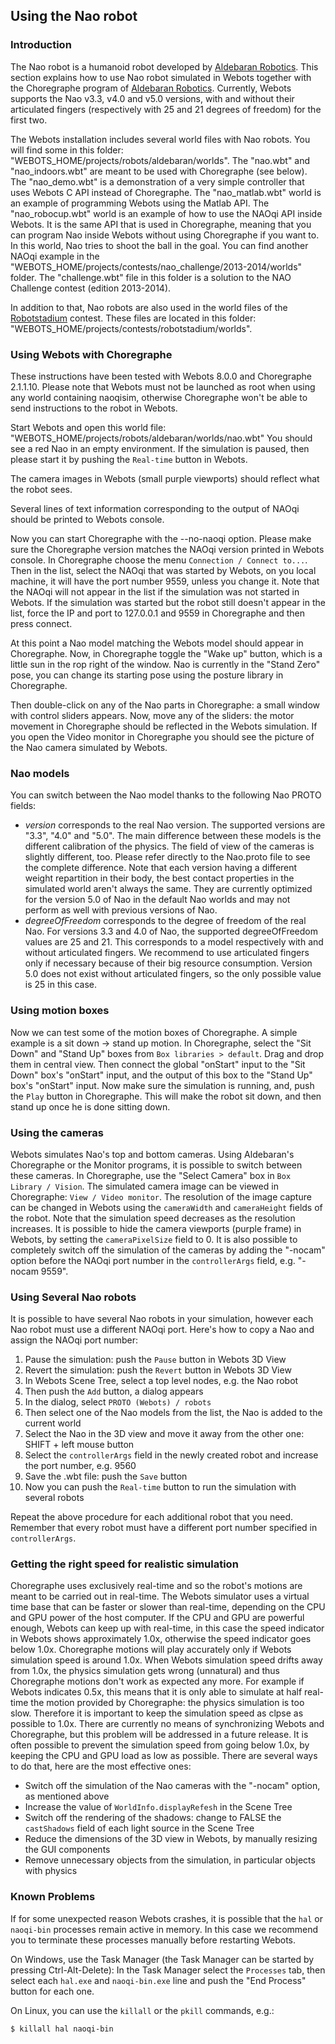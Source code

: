## Using the Nao robot

### Introduction

The Nao robot is a humanoid robot developed by [Aldebaran
Robotics](http://www.aldebaran-robotics.com). This section explains how to use
Nao robot simulated in Webots together with the Choregraphe program of
[Aldebaran Robotics](http://www.aldebaran-robotics.com). Currently, Webots
supports the Nao v3.3, v4.0 and v5.0 versions, with and without their
articulated fingers (respectively with 25 and 21 degrees of freedom) for the
first two.

The Webots installation includes several world files with Nao robots. You will
find some in this folder: "WEBOTS\_HOME/projects/robots/aldebaran/worlds". The
"nao.wbt" and "nao\_indoors.wbt" are meant to be used with Choregraphe (see
below). The "nao\_demo.wbt" is a demonstration of a very simple controller that
uses Webots C API instead of Choregraphe. The "nao\_matlab.wbt" world is an
example of programming Webots using the Matlab API. The "nao\_robocup.wbt" world
is an example of how to use the NAOqi API inside Webots. It is the same API that
is used in Choregraphe, meaning that you can program Nao inside Webots without
using Choregraphe if you want to. In this world, Nao tries to shoot the ball in
the goal. You can find another NAOqi example in the
"WEBOTS\_HOME/projects/contests/nao\_challenge/2013-2014/worlds" folder. The
"challenge.wbt" file in this folder is a solution to the NAO Challenge contest
(edition 2013-2014).

In addition to that, Nao robots are also used in the world files of the
[Robotstadium](http://www.robotstadium.org) contest. These files are located in
this folder: "WEBOTS\_HOME/projects/contests/robotstadium/worlds".

### Using Webots with Choregraphe

These instructions have been tested with Webots 8.0.0 and Choregraphe 2.1.1.10.
Please note that Webots must not be launched as root when using any world
containing naoqisim, otherwise Choregraphe won't be able to send instructions to
the robot in Webots.

Start Webots and open this world file:
"WEBOTS\_HOME/projects/robots/aldebaran/worlds/nao.wbt" You should see a red Nao
in an empty environment. If the simulation is paused, then please start it by
pushing the `Real-time` button in Webots.

The camera images in Webots (small purple viewports) should reflect what the
robot sees.

Several lines of text information corresponding to the output of NAOqi should be
printed to Webots console.

Now you can start Choregraphe with the --no-naoqi option. Please make sure the
Choregraphe version matches the NAOqi version printed in Webots console. In
Choregraphe choose the menu `Connection / Connect to...`. Then in the list,
select the NAOqi that was started by Webots, on you local machine, it will have
the port number 9559, unless you change it. Note that the NAOqi will not appear
in the list if the simulation was not started in Webots. If the simulation was
started but the robot still doesn't appear in the list, force the IP and port to
127.0.0.1 and 9559 in Choregraphe and then press connect.

At this point a Nao model matching the Webots model should appear in
Choregraphe. Now, in Choregraphe toggle the "Wake up" button, which is a little
sun in the rop right of the window. Nao is currently in the "Stand Zero" pose,
you can change its starting pose using the posture library in Choregraphe.

Then double-click on any of the Nao parts in Choregraphe: a small window with
control sliders appears. Now, move any of the sliders: the motor movement in
Choregraphe should be reflected in the Webots simulation. If you open the Video
monitor in Choregraphe you should see the picture of the Nao camera simulated by
Webots.

### Nao models

You can switch between the Nao model thanks to the following Nao PROTO fields:

- *version* corresponds to the real Nao version. The supported versions are "3.3",
"4.0" and "5.0". The main difference between these models is the different
calibration of the physics. The field of view of the cameras is slightly
different, too. Please refer directly to the Nao.proto file to see the complete
difference. Note that each version having a different weight repartition in
their body, the best contact properties in the simulated world aren't always the
same. They are currently optimized for the version 5.0 of Nao in the default Nao
worlds and may not perform as well with previous versions of Nao.
- *degreeOfFreedom* corresponds to the degree of freedom of the real Nao. For
versions 3.3 and 4.0 of Nao, the supported degreeOfFreedom values are 25 and 21.
This corresponds to a model respectively with and without articulated fingers.
We recommend to use articulated fingers only if necessary because of their big
resource consumption. Version 5.0 does not exist without articulated fingers, so
the only possible value is 25 in this case.

### Using motion boxes

Now we can test some of the motion boxes of Choregraphe. A simple example is a
sit down -> stand up motion. In Choregraphe, select the "Sit Down" and "Stand
Up" boxes from `Box libraries > default`. Drag and drop them in central view.
Then connect the global "onStart" input to the "Sit Down" box's "onStart" input,
and the output of this box to the "Stand Up" box's "onStart" input. Now make
sure the simulation is running, and, push the `Play` button in Choregraphe. This
will make the robot sit down, and then stand up once he is done sitting down.

### Using the cameras

Webots simulates Nao's top and bottom cameras. Using Aldebaran's Choregraphe or
the Monitor programs, it is possible to switch between these cameras. In
Choregraphe, use the "Select Camera" box in `Box Library / Vision`. The
simulated camera image can be viewed in Choregraphe: `View / Video monitor`. The
resolution of the image capture can be changed in Webots using the `cameraWidth`
and `cameraHeight` fields of the robot. Note that the simulation speed decreases
as the resolution increases. It is possible to hide the camera viewports (purple
frame) in Webots, by setting the `cameraPixelSize` field to 0. It is also
possible to completely switch off the simulation of the cameras by adding the
"-nocam" option before the NAOqi port number in the `controllerArgs` field, e.g.
"-nocam 9559".

### Using Several Nao robots

It is possible to have several Nao robots in your simulation, however each Nao
robot must use a different NAOqi port. Here's how to copy a Nao and assign the
NAOqi port number:

1. Pause the simulation: push the `Pause` button in Webots 3D View
2. Revert the simulation: push the `Revert` button in Webots 3D View
3. In Webots Scene Tree, select a top level nodes, e.g. the Nao robot
4. Then push the `Add` button, a dialog appears
5. In the dialog, select `PROTO (Webots) / robots`
6. Then select one of the Nao models from the list, the Nao is added to the current
world
7. Select the Nao in the 3D view and move it away from the other one: SHIFT + left
mouse button
8. Select the `controllerArgs` field in the newly created robot and increase the
port number, e.g. 9560
9. Save the .wbt file: push the `Save` button
10. Now you can push the `Real-time` button to run the simulation with several
robots

Repeat the above procedure for each additional robot that you need. Remember
that every robot must have a different port number specified in
`controllerArgs`.

### Getting the right speed for realistic simulation

Choregraphe uses exclusively real-time and so the robot's motions are meant to
be carried out in real-time. The Webots simulator uses a virtual time base that
can be faster or slower than real-time, depending on the CPU and GPU power of
the host computer. If the CPU and GPU are powerful enough, Webots can keep up
with real-time, in this case the speed indicator in Webots shows approximately
1.0x, otherwise the speed indicator goes below 1.0x. Choregraphe motions will
play accurately only if Webots simulation speed is around 1.0x. When Webots
simulation speed drifts away from 1.0x, the physics simulation gets wrong
(unnatural) and thus Choregraphe motions don't work as expected any more. For
example if Webots indicates 0.5x, this means that it is only able to simulate at
half real-time the motion provided by Choregraphe: the physics simulation is too
slow. Therefore it is important to keep the simulation speed as clpse as possible to 1.0x. There are currently no means of synchronizing Webots and
Choregraphe, but this problem will be addressed in a future release. It is often
possible to prevent the simulation speed from going below 1.0x, by keeping the
CPU and GPU load as low as possible. There are several ways to do that, here are
the most effective ones:

- Switch off the simulation of the Nao cameras with the "-nocam" option, as
mentioned above
- Increase the value of `WorldInfo.displayRefesh` in the Scene Tree
- Switch off the rendering of the shadows: change to FALSE the `castShadows` field
of each light source in the Scene Tree
- Reduce the dimensions of the 3D view in Webots, by manually resizing the GUI
components
- Remove unnecessary objects from the simulation, in particular objects with
physics

### Known Problems

If for some unexpected reason Webots crashes, it is possible that the `hal` or
`naoqi-bin` processes remain active in memory. In this case we recommend you to
terminate these processes manually before restarting Webots.

On Windows, use the Task Manager (the Task Manager can be started by pressing
Ctrl-Alt-Delete): In the Task Manager select the `Processes` tab, then select
each `hal.exe` and `naoqi-bin.exe` line and push the "End Process" button for
each one.

On Linux, you can use the `killall` or the `pkill` commands, e.g.:

```sh
$ killall hal naoqi-bin
```
